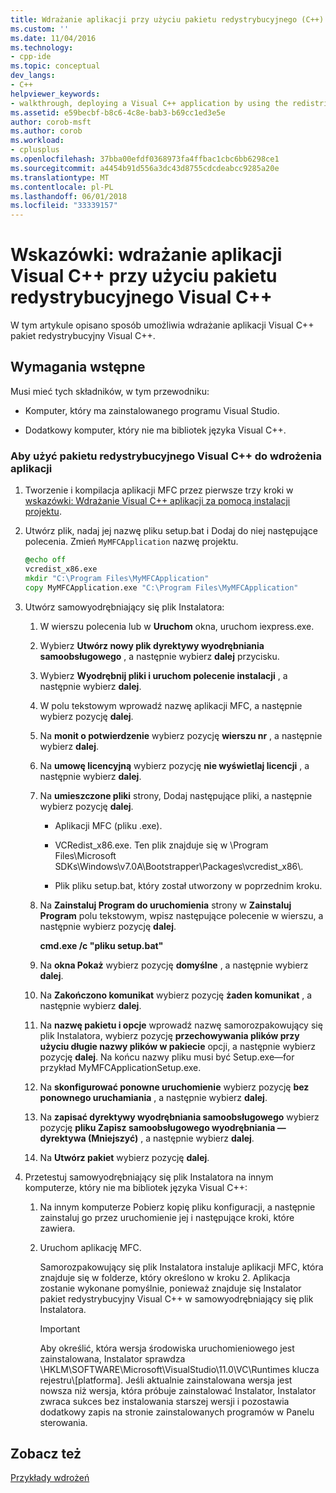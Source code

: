 ```yaml
---
title: Wdrażanie aplikacji przy użyciu pakietu redystrybucyjnego (C++) | Dokumentacja firmy Microsoft
ms.custom: ''
ms.date: 11/04/2016
ms.technology:
- cpp-ide
ms.topic: conceptual
dev_langs:
- C++
helpviewer_keywords:
- walkthrough, deploying a Visual C++ application by using the redistributable package
ms.assetid: e59becbf-b8c6-4c8e-bab3-b69cc1ed3e5e
author: corob-msft
ms.author: corob
ms.workload:
- cplusplus
ms.openlocfilehash: 37bba00efdf0368973fa4ffbac1cbc6bb6298ce1
ms.sourcegitcommit: a4454b91d556a3dc43d8755cdcdeabcc9285a20e
ms.translationtype: MT
ms.contentlocale: pl-PL
ms.lasthandoff: 06/01/2018
ms.locfileid: "33339157"
---
```

# <a name="walkthrough-deploying-a-visual-c-application-by-using-the-visual-c-redistributable-package"></a>Wskazówki: wdrażanie aplikacji Visual C++ przy użyciu pakietu redystrybucyjnego Visual C++
W tym artykule opisano sposób umożliwia wdrażanie aplikacji Visual C++ pakiet redystrybucyjny Visual C++.  
  
## <a name="prerequisites"></a>Wymagania wstępne  
 Musi mieć tych składników, w tym przewodniku:  
  
-   Komputer, który ma zainstalowanego programu Visual Studio.  
  
-   Dodatkowy komputer, który nie ma bibliotek języka Visual C++.  
  
### <a name="to-use-the-visual-c-redistributable-package-to-deploy-an-application"></a>Aby użyć pakietu redystrybucyjnego Visual C++ do wdrożenia aplikacji  
  
1.  Tworzenie i kompilacja aplikacji MFC przez pierwsze trzy kroki w [wskazówki: Wdrażanie Visual C++ aplikacji za pomocą instalacji projektu](../ide/deploying-visual-cpp-application-by-using-the-vcpp-redistributable-package.md).  
  
2.  Utwórz plik, nadaj jej nazwę pliku setup.bat i Dodaj do niej następujące polecenia. Zmień `MyMFCApplication` nazwę projektu.  
  
    ```cmd
    @echo off  
    vcredist_x86.exe  
    mkdir "C:\Program Files\MyMFCApplication"  
    copy MyMFCApplication.exe "C:\Program Files\MyMFCApplication"  
    ```  
  
3.  Utwórz samowyodrębniający się plik Instalatora:  
  
    1.  W wierszu polecenia lub w **Uruchom** okna, uruchom iexpress.exe.  
  
    2.  Wybierz **Utwórz nowy plik dyrektywy wyodrębniania samoobsługowego** , a następnie wybierz **dalej** przycisku.  
  
    3.  Wybierz **Wyodrębnij pliki i uruchom polecenie instalacji** , a następnie wybierz **dalej**.  
  
    4.  W polu tekstowym wprowadź nazwę aplikacji MFC, a następnie wybierz pozycję **dalej**.  
  
    5.  Na **monit o potwierdzenie** wybierz pozycję **wierszu nr** , a następnie wybierz **dalej**.  
  
    6.  Na **umowę licencyjną** wybierz pozycję **nie wyświetlaj licencji** , a następnie wybierz **dalej**.  
  
    7.  Na **umieszczone pliki** strony, Dodaj następujące pliki, a następnie wybierz pozycję **dalej**.  
  
        -   Aplikacji MFC (pliku .exe).  
  
        -   VCRedist_x86.exe. Ten plik znajduje się w \Program Files\Microsoft SDKs\Windows\v7.0A\Bootstrapper\Packages\vcredist_x86\\.  
  
        -   Plik pliku setup.bat, który został utworzony w poprzednim kroku.  
  
    8.  Na **Zainstaluj Program do uruchomienia** strony w **Zainstaluj Program** polu tekstowym, wpisz następujące polecenie w wierszu, a następnie wybierz pozycję **dalej**.  
  
         **cmd.exe /c "pliku setup.bat"**  
  
    9. Na **okna Pokaż** wybierz pozycję **domyślne** , a następnie wybierz **dalej**.  
  
    10. Na **Zakończono komunikat** wybierz pozycję **żaden komunikat** , a następnie wybierz **dalej**.  
  
    11. Na **nazwę pakietu i opcje** wprowadź nazwę samorozpakowujący się plik Instalatora, wybierz pozycję **przechowywania plików przy użyciu długie nazwy plików w pakiecie** opcji, a następnie wybierz pozycję **dalej**. Na końcu nazwy pliku musi być Setup.exe—for przykład MyMFCApplicationSetup.exe.  
  
    12. Na **skonfigurować ponowne uruchomienie** wybierz pozycję **bez ponownego uruchamiania** , a następnie wybierz **dalej**.  
  
    13. Na **zapisać dyrektywy wyodrębniania samoobsługowego** wybierz pozycję **pliku Zapisz samoobsługowego wyodrębniania — dyrektywa (Mniejszyć)** , a następnie wybierz **dalej**.  
  
    14. Na **Utwórz pakiet** wybierz pozycję **dalej**.  
  
4.  Przetestuj samowyodrębniający się plik Instalatora na innym komputerze, który nie ma bibliotek języka Visual C++:  
  
    1.  Na innym komputerze Pobierz kopię pliku konfiguracji, a następnie zainstaluj go przez uruchomienie jej i następujące kroki, które zawiera.  
  
    2.  Uruchom aplikację MFC.  
  
         Samorozpakowujący się plik Instalatora instaluje aplikacji MFC, która znajduje się w folderze, który określono w kroku 2. Aplikacja zostanie wykonane pomyślnie, ponieważ znajduje się Instalator pakiet redystrybucyjny Visual C++ w samowyodrębniający się plik Instalatora.  
  
        > [!IMPORTANT]
        >  Aby określić, która wersja środowiska uruchomieniowego jest zainstalowana, Instalator sprawdza \HKLM\SOFTWARE\Microsoft\VisualStudio\11.0\VC\Runtimes klucza rejestru\\[platforma]. Jeśli aktualnie zainstalowana wersja jest nowsza niż wersja, która próbuje zainstalować Instalator, Instalator zwraca sukces bez instalowania starszej wersji i pozostawia dodatkowy zapis na stronie zainstalowanych programów w Panelu sterowania.  
  
## <a name="see-also"></a>Zobacz też  
 [Przykłady wdrożeń](../ide/deployment-examples.md)